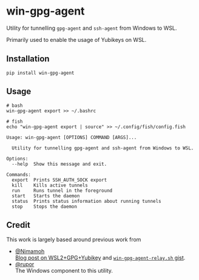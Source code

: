 # win-gpg-agent

Utility for tunnelling `gpg-agent` and `ssh-agent` from Windows to WSL.

Primarily used to enable the usage of Yubikeys on WSL.

## Installation
```
pip install win-gpg-agent
```

## Usage
```
# bash
win-gpg-agent export >> ~/.bashrc

# fish
echo "win-gpg-agent export | source" >> ~/.config/fish/config.fish
```

```
Usage: win-gpg-agent [OPTIONS] COMMAND [ARGS]...

  Utility for tunnelling gpg-agent and ssh-agent from Windows to WSL.

Options:
  --help  Show this message and exit.

Commands:
  export  Prints SSH_AUTH_SOCK export
  kill    Kills active tunnels
  run     Runs tunnel in the foreground
  start   Starts the daemon
  status  Prints status information about running tunnels
  stop    Stops the daemon
```
## Credit
This work is largely based around previous work from
- [@Nimamoh](https://github.com/Nimamoh)  
  [Blog post on WSL2+GPG+Yubikey](https://blog.nimamoh.net/yubi-key-gpg-wsl2-win-gpg-agent/) and [`win-gpg-agent-relay.sh` gist](https://gist.github.com/Nimamoh/e2df2ba0a99ef221d8cca360c931e5e6).
- [@rupor](https://github.com/rupor-github/win-gpg-agent)  
  The Windows component to this utility.